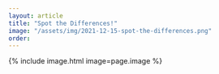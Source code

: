 ```yaml
---
layout: article
title: "Spot the Differences!"
image: "/assets/img/2021-12-15-spot-the-differences.png"
order: 
---
```


{% include image.html image=page.image %}
